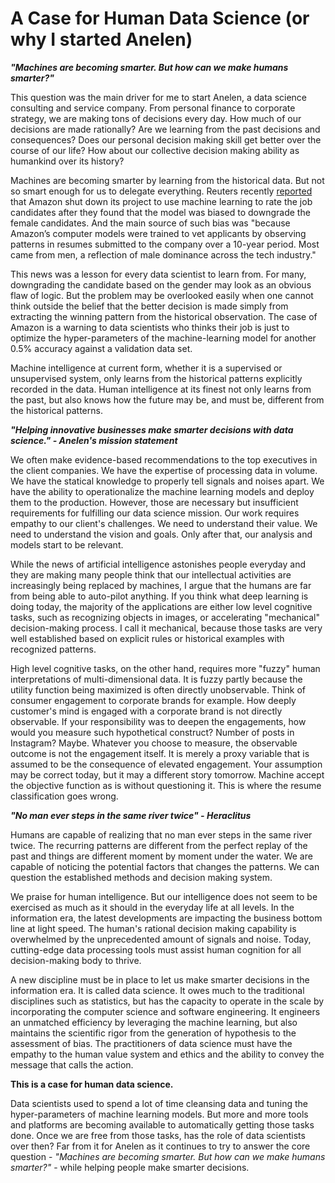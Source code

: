 # A Case for Human Data Science (or why I started Anelen)

***"Machines are becoming smarter. But how can we make humans smarter?"***

This question was the main driver for me to start Anelen, a data science
consulting and service company. From personal finance to corporate strategy,
we are making tons of decisions every day. How much of our decisions are
made rationally? Are we learning from the past decisions and consequences?
Does our personal decision making skill get better over the course of our life?
How about our collective decision making ability as humankind over its history?

Machines are becoming smarter by learning from the historical data. But not so
smart enough for us to delegate everything. Reuters recently
[reported](https://www.reuters.com/article/us-amazon-com-jobs-automation-insight/amazon-scraps-secret-ai-recruiting-tool-that-showed-bias-against-women-idUSKCN1MK08G)
that Amazon shut down its project to use machine learning to rate the job
candidates after they found that the model was biased to downgrade the female
candidates. And the main source of such bias was "because Amazon’s computer
models were trained to vet applicants by observing patterns in resumes
submitted to the company over a 10-year period. Most came from men, a
reflection of male dominance across the tech industry."

This news was a lesson for every data scientist to learn from. For many,
downgrading the candidate based on the gender may look as an obvious flaw of
logic.
But the problem may be overlooked easily when one cannot think outside the belief that the better
decision is made simply from extracting the winning pattern from the historical
observation. The case of Amazon is a warning to data scientists who
thinks their job is just to optimize the hyper-parameters of the
machine-learning model for another 0.5% accuracy against a validation data set.

Machine intelligence at current form, whether it is a supervised or
unsupervised system, only learns from the historical patterns explicitly
recorded in the data. Human intelligence at its finest not only learns from the past,
but also knows how the future may be, and must be, different from the
historical patterns.

***"Helping innovative businesses make smarter decisions with data science." - Anelen's mission statement***

We often make evidence-based recommendations to the top
executives in the client companies. We have the expertise of processing data in
volume.  We have the statical knowledge to properly tell signals and noises
apart.  We have the ability to operationalize the machine learning models and
deploy them to the production. However, those are necessary but insufficient
requirements for fulfilling our data science mission. Our work requires empathy
to our client's challenges. We need to understand their value. We need to
understand the vision and goals. Only after that, our analysis and models start
to be relevant.

While the news of artificial intelligence astonishes people everyday and they
are making many people think that our intellectual activities are increasingly
being replaced by
machines, I argue that the humans are far from being able to auto-pilot
anything. If you think what deep learning is doing today, the majority of the
applications are either low level cognitive tasks, such as recognizing objects
in images, or accelerating "mechanical" decision-making process. I call it
mechanical, because those tasks are very well established based on explicit
rules or historical examples with recognized patterns.

High level cognitive tasks, on the other hand, requires more "fuzzy" human
interpretations of multi-dimensional data. It is fuzzy partly because the
utility function being maximized is often directly unobservable. Think of
consumer engagement to corporate brands for example. How deeply customer's
mind is engaged with a corporate brand is not directly observable.  If your
responsibility was to deepen the engagements, how would you measure such
hypothetical construct? Number of posts in Instagram? Maybe. Whatever you
choose to measure, the observable outcome is not the engagement itself.
It is merely a proxy variable that is assumed to be the consequence of elevated
engagement. Your assumption may be correct today, but it may a different story
tomorrow. Machine accept the objective function as is without questioning it.
This is where the resume classification goes wrong.

***"No man ever steps in the same river twice" - Heraclitus***

Humans are capable of realizing that no man ever steps in the same river twice.
The recurring patterns are different from the perfect replay of the past and
things are different moment by moment under the water. We are capable of
noticing the potential factors that changes the patterns. We can question
the established methods and decision making system.

We praise for human intelligence. But our intelligence does not seem to be
exercised as much as it should in the everyday life at all levels. In the
information era, the latest developments are impacting the business bottom line
at light speed. The human's rational decision making capability is overwhelmed
by the unprecedented amount of signals and noise. Today, cutting-edge data
processing tools must assist human cognition for all decision-making body
to thrive.

A new discipline must be in place to let us make smarter decisions in the
information era. It is called data science. It owes much to the traditional
disciplines such as statistics, but has the capacity to operate in the scale by
incorporating the computer science and software engineering.  It engineers an
unmatched efficiency by leveraging the machine learning, but also maintains the
scientific rigor from the generation of hypothesis to the assessment of bias.
The practitioners of data science must have the empathy to the human value
system and ethics and the ability to convey the message that calls the action.

**This is a case for human data science.**

Data scientists used to spend a lot of time cleansing data and tuning the
hyper-parameters of machine learning models. But more and more tools and
platforms are becoming available to automatically getting those tasks done.
Once we are free from those tasks, has the role of data scientists over then?
Far from it for Anelen as it continues to try to answer the core question -
*"Machines are becoming smarter. But how can we make humans smarter?"* - while
helping people make smarter decisions.

